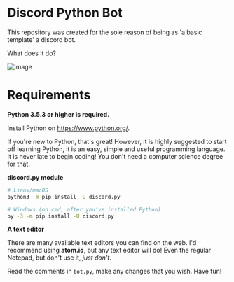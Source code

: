 # Discord Python Bot

This repository was created for the sole reason of being as 'a basic template' a discord bot.

What does it do?

![image](https://user-images.githubusercontent.com/64602039/120628210-15229780-c46d-11eb-9969-a8f7599c6705.png)

# Requirements

**Python 3.5.3 or higher is required.**

Install Python on https://www.python.org/.

If you're new to Python, that's great! However, it is highly suggested to start
off learning Python, it is an easy, simple and useful programming language. It
is never late to begin coding! You don't need a computer science degree for that.

**discord.py module**

```bash
# Linux/macOS
python3 -m pip install -U discord.py

# Windows (on cmd, after you've installed Python)
py -3 -m pip install -U discord.py
```

**A text editor**

There are many available text editors you can find on the web. I'd recommend
using **atom.io**, but any text editor will do! Even the regular Notepad, but
don't use it, *just don't*.

Read the comments in `bot.py`, make any changes that you wish. Have fun!
